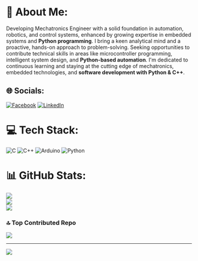 # 💫 About Me:
Developing Mechatronics Engineer with a solid foundation in automation, robotics, and control systems, enhanced by growing expertise in embedded systems and **Python programming**. I bring a keen analytical mind and a proactive, hands-on approach to problem-solving. Seeking opportunities to contribute technical skills in areas like microcontroller programming, intelligent system design, and **Python-based automation**. I'm dedicated to continuous learning and staying at the cutting edge of mechatronics, embedded technologies, and **software development with Python & C++**.

## 🌐 Socials:
[![Facebook](https://img.shields.io/badge/Facebook-%231877F2.svg?logo=Facebook&logoColor=white)](https://facebook.com/https://www.facebook.com/amralim512/) [![LinkedIn](https://img.shields.io/badge/LinkedIn-%230077B5.svg?logo=linkedin&logoColor=white)](https://linkedin.com/in/https://www.linkedin.com/in/amradel512/)

# 💻 Tech Stack:
![C](https://img.shields.io/badge/c-%2300599C.svg?style=for-the-badge&logo=c&logoColor=white) ![C++](https://img.shields.io/badge/c++-%2300599C.svg?style=for-the-badge&logo=c%2B%2B&logoColor=white) ![Arduino](https://img.shields.io/badge/-Arduino-00979D?style=for-the-badge&logo=Arduino&logoColor=white) ![Python](https://img.shields.io/badge/python-%233776AB.svg?style=for-the-badge&logo=python&logoColor=white)
# 📊 GitHub Stats:
![](https://github-readme-stats.vercel.app/api?username=amralim512&theme=midnight-purple&hide_border=false&include_all_commits=false&count_private=false)<br/>
![](https://github-readme-streak-stats.herokuapp.com/?user=amralim512&theme=midnight-purple&hide_border=false)<br/>
![](https://github-readme-stats.vercel.app/api/top-langs/?username=amralim512&theme=midnight-purple&hide_border=false&include_all_commits=false&count_private=false&layout=compact)

### 🔝 Top Contributed Repo
![](https://github-contributor-stats.vercel.app/api?username=amralim512&limit=5&theme=dark&combine_all_yearly_contributions=true)

---
[![](https://visitcount.itsvg.in/api?id=amralim512&icon=0&color=6)](https://visitcount.itsvg.in)

